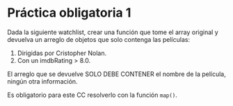 # Práctica obligatoria 1

Dada la siguiente watchlist, crear una función que tome el array original y devuelva un arreglo de objetos que solo contenga las películas:

1. Dirigidas por Cristopher Nolan.
2. Con un imdbRating > 8.0.

El arreglo que se devuelve SOLO DEBE CONTENER el nombre de la película, ningún otra información.

Es obligatorio para este CC resolverlo con la función `map()`.